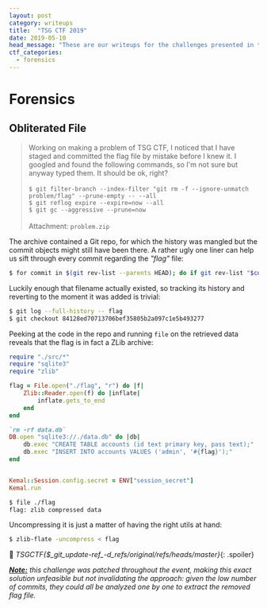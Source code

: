 ```yaml
---
layout: post
category: writeups
title:  "TSG CTF 2019"
date: 2019-05-10
head_message: "These are our writeups for the challenges presented in this year's <a href=\"https://ctf.tsg.ne.jp/\">TSG CTF</a>."
ctf_categories:
  - forensics
---
```


# Forensics

## Obliterated File

> Working on making a problem of TSG CTF, I noticed that I have staged and committed the flag file by mistake before I knew it. I googled and found the following commands, so I'm not sure but anyway typed them. It should be ok, right?<br><br>
> `$ git filter-branch --index-filter "git rm -f --ignore-unmatch problem/flag" --prune-empty -- --all`<br>
> `$ git reflog expire --expire=now --all`<br>
> `$ git gc --aggressive --prune=now`<br><br>
> Attachment: `problem.zip`

The archive contained a Git repo, for which the history was mangled but the commit objects might still have been there. A rather ugly one liner can help us sift through every commit regarding the _"flag"_ file:

```bash
$ for commit in $(git rev-list --parents HEAD); do if git rev-list "$commit~1" &>/dev/null; then git --no-pager diff --name-status "$commit" "$commit~1"; fi; done | grep flag
```

Luckily enough that filename actually existed, so tracking its history and reverting to the moment it was added is trivial:

```bash
$ git log --full-history -- flag
$ git checkout 84128ed70713706bef35805b2a097c1e5b493277
```

Peeking at the code in the repo and running `file` on the retrieved data reveals that the flag is in fact a ZLib archive:

```ruby
require "./src/*"
require "sqlite3"
require "zlib"

flag = File.open("./flag", "r") do |f|
    Zlib::Reader.open(f) do |inflate|
        inflate.gets_to_end
    end
end

`rm -rf data.db`
DB.open "sqlite3://./data.db" do |db|
    db.exec "CREATE TABLE accounts (id text primary key, pass text);"
    db.exec "INSERT INTO accounts VALUES ('admin', '#{flag}');"
end


Kemal::Session.config.secret = ENV["session_secret"]
Kemal.run
```

```bash
$ file ./flag
flag: zlib compressed data
```

Uncompressing it is just a matter of having the right utils at hand:

```bash
$ zlib-flate -uncompress < flag
```

🏁 _TSGCTF{$\_git\_update-ref\_-d\_refs/original/refs/heads/master}_{: .spoiler}

_<u><b>Note:</b></u> this challenge was patched throughout the event, making this exact solution unfeasible but not invalidating the approach: given the low number of commits, they could all be analyzed one by one to extract the removed flag file._
